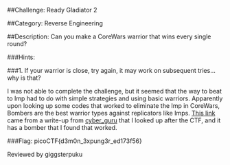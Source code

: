 ##Challenge: Ready Gladiator 2

##Category: Reverse Engineering

##Description: Can you make a CoreWars warrior that wins every single round?

###Hints:

###1. If your warrior is close, try again, it may work on subsequent tries... why is that?

I was not able to complete the challenge, but it seemed that the way to beat to Imp had to do with simple strategies and using basic warriors. Apparently upon looking up some codes that worked to eliminate the Imp in CoreWars, Bombers are the best warrior types against replicators like Imps. [This link](https://corewar.co.uk/heremscimitar.htm) came from a write-up from [cyber_guru](https://github.com/Cyberguru1/PicoCTF2023_Writeup) that I looked up after the CTF, and it has a bomber that I found that worked.

###Flag: picoCTF{d3m0n_3xpung3r_ed173f56}

Reviewed by giggsterpuku
